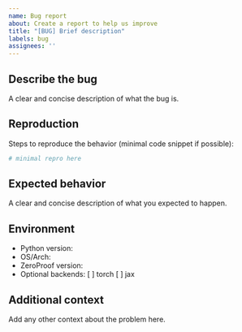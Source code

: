 ```yaml
---
name: Bug report
about: Create a report to help us improve
title: "[BUG] Brief description"
labels: bug
assignees: ''
---
```


## Describe the bug
A clear and concise description of what the bug is.

## Reproduction
Steps to reproduce the behavior (minimal code snippet if possible):

```python
# minimal repro here
```

## Expected behavior
A clear and concise description of what you expected to happen.

## Environment
- Python version: 
- OS/Arch: 
- ZeroProof version: 
- Optional backends: [ ] torch  [ ] jax

## Additional context
Add any other context about the problem here.

